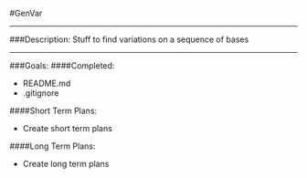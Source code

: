 #GenVar

---
###Description:
Stuff to find variations on a sequence of bases

---
###Goals:
####Completed:
* README.md
* .gitignore

####Short Term Plans:
* Create short term plans

####Long Term Plans:
* Create long term plans
